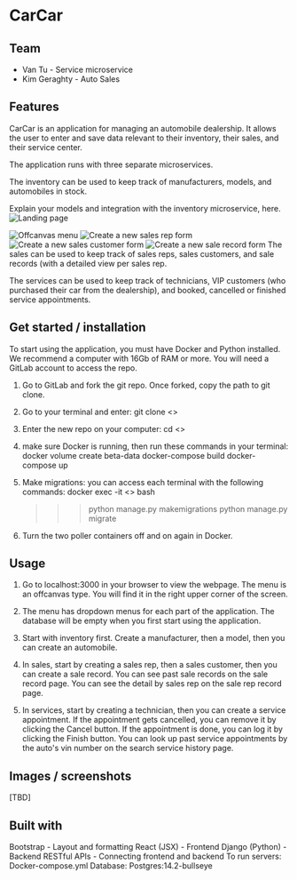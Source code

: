 # CarCar

## Team

- Van Tu - Service microservice
- Kim Geraghty - Auto Sales

## Features

CarCar is an application for managing an automobile dealership. It allows the user to enter and save data relevant to their inventory, their sales, and their service center.

The application runs with three separate microservices.

The inventory can be used to keep track of manufacturers, models, and automobiles in stock.

Explain your models and integration with the inventory
microservice, here.
![Landing page](/path/image(3).png)

![Offcanvas menu](/path/image(2).png)
![Create a new sales rep form](/path/image(4).png)
![Create a new sales customer form](/path/image(5).png)
![Create a new sale record form](/path/image(6).png)
The sales can be used to keep track of sales reps, sales customers, and sale records (with a detailed view per sales rep.

The services can be used to keep track of technicians, VIP customers (who purchased their car from the dealership), and booked, cancelled or finished service appointments.

## Get started / installation

To start using the application, you must have Docker and Python installed. We recommend a computer with 16Gb of RAM or more. You will need a GitLab account to access the repo.

1. Go to GitLab and fork the git repo. Once forked, copy the path to git clone.

2. Go to your terminal and enter:
   git clone <<git clone path here>>

3. Enter the new repo on your computer:
   cd <<repo name here>>

4. make sure Docker is running, then run these commands in your terminal:
   docker volume create beta-data
   docker-compose build
   docker-compose up

5. Make migrations: you can access each terminal with the following commands:
   docker exec -it <<container name here>> bash

   > > > python manage.py makemigrations
   > > > python manage.py migrate

6. Turn the two poller containers off and on again in Docker.

## Usage

1. Go to localhost:3000 in your browser to view the webpage. The menu is an offcanvas type. You will find it in the right upper corner of the screen.

2. The menu has dropdown menus for each part of the application. The database will be empty when you first start using the application.

3. Start with inventory first. Create a manufacturer, then a model, then you can create an automobile.

4. In sales, start by creating a sales rep, then a sales customer, then you can create a sale record. You can see past sale records on the sale record page. You can see the detail by sales rep on the sale rep record page.

5. In services, start by creating a technician, then you can create a service appointment. If the appointment gets cancelled, you can remove it by clicking the Cancel button. If the appointment is done, you can log it by clicking the Finish button. You can look up past service appointments by the auto's vin number on the search service history page.

## Images / screenshots

[TBD]

## Built with

Bootstrap - Layout and formatting
React (JSX) - Frontend
Django (Python) - Backend
RESTful APIs - Connecting frontend and backend
To run servers: Docker-compose.yml
Database: Postgres:14.2-bullseye
